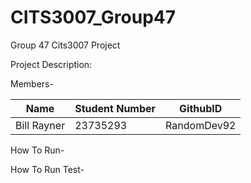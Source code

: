 # CITS3007_Group47
Group 47 Cits3007 Project

Project Description:

Members-
 
| Name | Student Number | GithubID |
| ----------- | -------|   ---- |
| Bill Rayner | 23735293 |RandomDev92|


How To Run-



How To Run Test-


